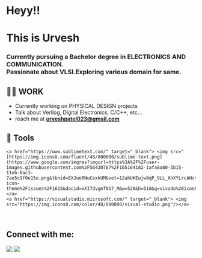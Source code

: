<h1 align="left">Heyy!!</h1><h1 font-size: 50px>This is Urvesh</h1>
<h3 align="left">Currently pursuing a Bachelor degree in ELECTRONICS AND COMMUNICATION.<br>Passionate about VLSI.Exploring various domain for same.</h3>



## 🙋‍♂️ WORK

- Currently working on PHYSICAL DESIGN projects
- Talk about Verilog, Digital Electronics, C/C++, etc...
-  reach me at **urveshpatel023@gmail.com**

## 🚀 Tools

<p align="left">
  
    <a href="https://www.sublimetext.com/" target="_blank"> <img src="[https://img.icons8.com/fluent/48/000000/sublime-text.png](https://www.google.com/imgres?imgurl=https%3A%2F%2Fuser-images.githubusercontent.com%2F56430787%2F105164182-1afa8a80-5b15-11eb-8ac3-7ae5c9f0e15e.png&tbnid=EXJuoRNuCexkUM&vet=12ahUKEwjw8qP_9LL_AhXYLrcAHctmBx0QMygAegUIARDLAQ..i&imgrefurl=https%3A%2F%2Fgithub.com%2FPapirusDevelopmentTeam%2Fpapirus-icon-theme%2Fissues%2F1615&docid=xXI7dvgmfN17_M&w=520&h=518&q=vivado%20icon&ved=2ahUKEwjw8qP_9LL_AhXYLrcAHctmBx0QMygAegUIARDLAQ)"/> </a>
    <a href="https://visualstudio.microsoft.com/" target="_blank"> <img src="https://img.icons8.com/color/48/000000/visual-studio.png"/></a>
</p>    
<br/>

## Connect with me:
<p align="left">

<a href = "https://www.linkedin.com/in/urvesh2510/"><img src="https://img.icons8.com/fluent/48/000000/linkedin.png"/></a>
<a href = "https://www.instagram.com/_urvesh.patel/"><img src="https://img.icons8.com/fluent/48/000000/instagram-new.png"/></a>

</p>

